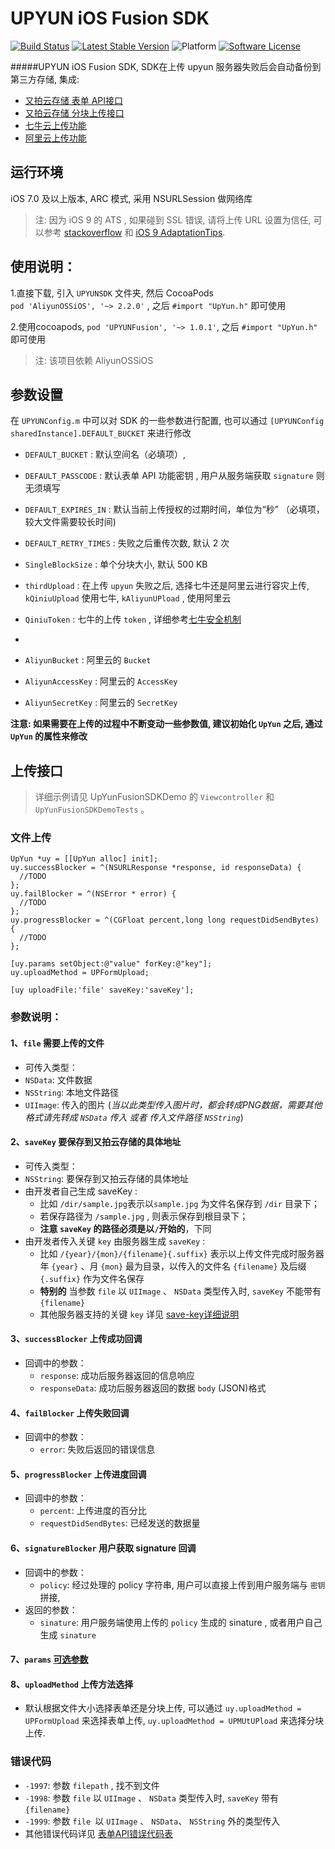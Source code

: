 # UPYUN iOS Fusion SDK
[![Build Status](https://travis-ci.org/upyun/ios-fusion-sdk.svg)](https://travis-ci.org/upyun/ios-fusion-sdk)
[![Latest Stable Version](https://img.shields.io/cocoapods/v/UPYUNFusion.svg)](https://github.com/upyun/ios-fusion-sdk/releases)
![Platform](http://img.shields.io/cocoapods/p/UPYUNFusion.svg)
[![Software License](https://img.shields.io/badge/license-MIT-brightgreen.svg)](License.md)


#####UPYUN iOS Fusion SDK, SDK在上传 upyun 服务器失败后会自动备份到第三方存储, 集成:
- [又拍云存储 表单 API接口](http://docs.upyun.com/api/form_api/) 
- [又拍云存储 分块上传接口](http://docs.upyun.com/api/multipart_upload/)
- [七牛云上传功能](http://developer.qiniu.com/docs/v6/api/reference/up/) 
- [阿里云上传功能](https://help.aliyun.com/document_detail/oss/sdk/ios-sdk/upload-object.html?spm=5176.docoss/sdk/ios-sdk/multipart-upload.6.294.vD6pEA)


## 运行环境

  iOS 7.0 及以上版本, ARC 模式, 采用 NSURLSession 做网络库 
>注: 因为 iOS 9 的 ATS , 如果碰到 SSL 错误, 请将上传 URL 设置为信任, 可以参考 [stackoverflow](http://stackoverflow.com/questions/32755674/ios9-getting-error-an-ssl-error-has-occurred-and-a-secure-connection-to-the-ser) 和 [iOS 9 AdaptationTips](https://github.com/ChenYilong/iOS9AdaptationTips#1-demo1_ios9%E7%BD%91%E7%BB%9C%E9%80%82%E9%85%8D_ats%E6%94%B9%E7%94%A8%E6%9B%B4%E5%AE%89%E5%85%A8%E7%9A%84https).



## 使用说明：
1.直接下载, 引入 `UPYUNSDK` 文件夹, 然后 CocoaPods  
        ```pod 'AliyunOSSiOS', '~> 2.2.0'``` , 之后 `#import "UpYun.h"` 即可使用
        
2.使用cocoapods,  ```pod 'UPYUNFusion', '~> 1.0.1'```, 之后 `#import "UpYun.h"` 即可使用
>注: 该项目依赖 AliyunOSSiOS


## 参数设置
在 `UPYUNConfig.m` 中可以对 SDK 的一些参数进行配置, 也可以通过 ``` [UPYUNConfig sharedInstance].DEFAULT_BUCKET ``` 来进行修改

* `DEFAULT_BUCKET` : 默认空间名（必填项）, 
* `DEFAULT_PASSCODE` : 默认表单 API 功能密钥 , 用户从服务端获取 `signature` 则无须填写
* `DEFAULT_EXPIRES_IN` : 默认当前上传授权的过期时间，单位为“秒” （必填项，较大文件需要较长时间)
* `DEFAULT_RETRY_TIMES` : 失败之后重传次数, 默认 2 次
* `SingleBlockSize` : 单个分块大小, 默认 500 KB
* `thirdUpload` : 在上传 `upyun` 失败之后, 选择七牛还是阿里云进行容灾上传, `kQiniuUpload` 使用七牛, `kAliyunUPload` , 使用阿里云

* `QiniuToken` : 七牛的上传 `token` , 详细参考[七牛安全机制](http://developer.qiniu.com/docs/v6/api/reference/security/) 
* 
* `AliyunBucket` : 阿里云的 `Bucket`
* `AliyunAccessKey` : 阿里云的 `AccessKey`
* `AliyunSecretKey` : 阿里云的 `SecretKey`




**注意: 如果需要在上传的过程中不断变动一些参数值, 建议初始化 `UpYun` 之后, 通过 `UpYun` 的属性来修改**


## 上传接口

> 详细示例请见 UpYunFusionSDKDemo 的 `Viewcontroller` 和 `UpYunFusionSDKDemoTests` 。

### 文件上传

````
UpYun *uy = [[UpYun alloc] init];
uy.successBlocker = ^(NSURLResponse *response, id responseData) {
  //TODO
};
uy.failBlocker = ^(NSError * error) {
  //TODO
};
uy.progressBlocker = ^(CGFloat percent,long long requestDidSendBytes) {
  //TODO
};

[uy.params setObject:@"value" forKey:@"key"];
uy.uploadMethod = UPFormUpload;

[uy uploadFile:'file' saveKey:'saveKey'];
````


### 参数说明：

#### 1、`file` 需要上传的文件
* 可传入类型：
 * `NSData`: 文件数据
 * `NSString`: 本地文件路径
 * `UIImage`: 传入的图片 (*当以此类型传入图片时，都会转成PNG数据，需要其他格式请先转成 `NSData` 传入 或者 传入文件路径 `NSString`*)

#### 2、`saveKey` 要保存到又拍云存储的具体地址
* 可传入类型：
 * `NSString`: 要保存到又拍云存储的具体地址
* 由开发者自己生成 saveKey :
  * 比如 `/dir/sample.jpg`表示以`sample.jpg` 为文件名保存到 `/dir` 目录下；
  * 若保存路径为 `/sample.jpg` , 则表示保存到根目录下；
  * **注意 `saveKey` 的路径必须是以`/`开始的**，下同
* 由开发者传入关键 `key` 由服务器生成 `saveKey` :
  * 比如 `/{year}/{mon}/{filename}{.suffix}` 表示以上传文件完成时服务器年 `{year}` 、月 `{mon}` 最为目录，以传入的文件名 `{filename}` 及后缀 `{.suffix}` 作为文件名保存
  * **特别的** 当参数 `file` 以 `UIImage` 、 `NSData` 类型传入时, `saveKey` 不能带有 `{filename}` 
  * 其他服务器支持的关键 `key` 详见 [save-key详细说明](http://docs.upyun.com/api/form_api/#_4) 

#### 3、`successBlocker` 上传成功回调
* 回调中的参数：
  * `response`: 成功后服务器返回的信息响应
  * `responseData`: 成功后服务器返回的数据 `body` (JSON)格式

#### 4、`failBlocker` 上传失败回调
* 回调中的参数：
  * `error`: 失败后返回的错误信息

#### 5、`progressBlocker` 上传进度回调
* 回调中的参数：
  * `percent`: 上传进度的百分比
  * `requestDidSendBytes`: 已经发送的数据量
 
#### 6、`signatureBlocker` 用户获取 signature 回调
* 回调中的参数：
  * `policy`: 经过处理的 policy 字符串, 用户可以直接上传到用户服务端与 `密钥` 拼接, 
* 返回的参数：
  * `sinature`: 用户服务端使用上传的 `policy` 生成的 sinature , 或者用户自己生成 `sinature`
 
#### 7、`params` [可选参数](http://docs.upyun.com/api/form_api/#api_1)

#### 8、`uploadMethod` 上传方法选择
* 默认根据文件大小选择表单还是分块上传, 可以通过 `uy.uploadMethod = UPFormUpload` 来选择表单上传, `uy.uploadMethod = UPMUtUPload` 来选择分块上传.



### 错误代码
* `-1997`: 参数 `filepath` , 找不到文件
* `-1998`: 参数 `file` 以 `UIImage` 、 `NSData` 类型传入时, `saveKey` 带有 `{filename}` 
* `-1999`: 参数 `file `以 `UIImage` 、 `NSData`、 `NSString` 外的类型传入
* 其他错误代码详见 [表单API错误代码表](http://docs.upyun.com/api/errno/)

